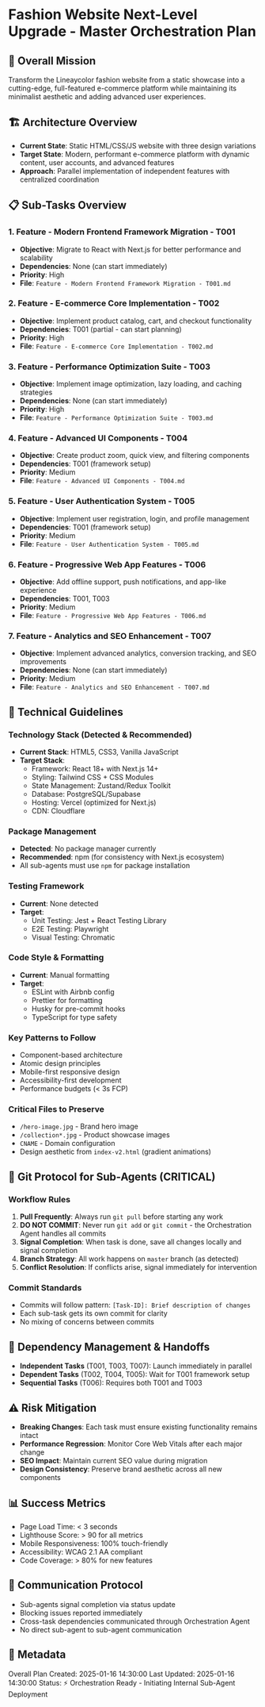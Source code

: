 # Fashion Website Next-Level Upgrade - Master Orchestration Plan

## 🎯 Overall Mission
Transform the Lineaycolor fashion website from a static showcase into a cutting-edge, full-featured e-commerce platform while maintaining its minimalist aesthetic and adding advanced user experiences.

## 🏗️ Architecture Overview
- **Current State**: Static HTML/CSS/JS website with three design variations
- **Target State**: Modern, performant e-commerce platform with dynamic content, user accounts, and advanced features
- **Approach**: Parallel implementation of independent features with centralized coordination

## 📋 Sub-Tasks Overview

### 1. **Feature - Modern Frontend Framework Migration - T001**
- **Objective**: Migrate to React with Next.js for better performance and scalability
- **Dependencies**: None (can start immediately)
- **Priority**: High
- **File**: `Feature - Modern Frontend Framework Migration - T001.md`

### 2. **Feature - E-commerce Core Implementation - T002**
- **Objective**: Implement product catalog, cart, and checkout functionality
- **Dependencies**: T001 (partial - can start planning)
- **Priority**: High
- **File**: `Feature - E-commerce Core Implementation - T002.md`

### 3. **Feature - Performance Optimization Suite - T003**
- **Objective**: Implement image optimization, lazy loading, and caching strategies
- **Dependencies**: None (can start immediately)
- **Priority**: High
- **File**: `Feature - Performance Optimization Suite - T003.md`

### 4. **Feature - Advanced UI Components - T004**
- **Objective**: Create product zoom, quick view, and filtering components
- **Dependencies**: T001 (framework setup)
- **Priority**: Medium
- **File**: `Feature - Advanced UI Components - T004.md`

### 5. **Feature - User Authentication System - T005**
- **Objective**: Implement user registration, login, and profile management
- **Dependencies**: T001 (framework setup)
- **Priority**: Medium
- **File**: `Feature - User Authentication System - T005.md`

### 6. **Feature - Progressive Web App Features - T006**
- **Objective**: Add offline support, push notifications, and app-like experience
- **Dependencies**: T001, T003
- **Priority**: Medium
- **File**: `Feature - Progressive Web App Features - T006.md`

### 7. **Feature - Analytics and SEO Enhancement - T007**
- **Objective**: Implement advanced analytics, conversion tracking, and SEO improvements
- **Dependencies**: None (can start immediately)
- **Priority**: Medium
- **File**: `Feature - Analytics and SEO Enhancement - T007.md`

## 🔧 Technical Guidelines

### Technology Stack (Detected & Recommended)
- **Current Stack**: HTML5, CSS3, Vanilla JavaScript
- **Target Stack**: 
  - Framework: React 18+ with Next.js 14+
  - Styling: Tailwind CSS + CSS Modules
  - State Management: Zustand/Redux Toolkit
  - Database: PostgreSQL/Supabase
  - Hosting: Vercel (optimized for Next.js)
  - CDN: Cloudflare

### Package Management
- **Detected**: No package manager currently
- **Recommended**: npm (for consistency with Next.js ecosystem)
- All sub-agents must use `npm` for package installation

### Testing Framework
- **Current**: None detected
- **Target**: 
  - Unit Testing: Jest + React Testing Library
  - E2E Testing: Playwright
  - Visual Testing: Chromatic

### Code Style & Formatting
- **Current**: Manual formatting
- **Target**:
  - ESLint with Airbnb config
  - Prettier for formatting
  - Husky for pre-commit hooks
  - TypeScript for type safety

### Key Patterns to Follow
- Component-based architecture
- Atomic design principles
- Mobile-first responsive design
- Accessibility-first development
- Performance budgets (< 3s FCP)

### Critical Files to Preserve
- `/hero-image.jpg` - Brand hero image
- `/collection*.jpg` - Product showcase images
- `CNAME` - Domain configuration
- Design aesthetic from `index-v2.html` (gradient animations)

## 🚦 Git Protocol for Sub-Agents (CRITICAL)

### Workflow Rules
1. **Pull Frequently**: Always run `git pull` before starting any work
2. **DO NOT COMMIT**: Never run `git add` or `git commit` - the Orchestration Agent handles all commits
3. **Signal Completion**: When task is done, save all changes locally and signal completion
4. **Branch Strategy**: All work happens on `master` branch (as detected)
5. **Conflict Resolution**: If conflicts arise, signal immediately for intervention

### Commit Standards
- Commits will follow pattern: `[Task-ID]: Brief description of changes`
- Each sub-task gets its own commit for clarity
- No mixing of concerns between commits

## 🔄 Dependency Management & Handoffs
- **Independent Tasks** (T001, T003, T007): Launch immediately in parallel
- **Dependent Tasks** (T002, T004, T005): Wait for T001 framework setup
- **Sequential Tasks** (T006): Requires both T001 and T003

## ⚠️ Risk Mitigation
- **Breaking Changes**: Each task must ensure existing functionality remains intact
- **Performance Regression**: Monitor Core Web Vitals after each major change
- **SEO Impact**: Maintain current SEO value during migration
- **Design Consistency**: Preserve brand aesthetic across all new components

## 📊 Success Metrics
- Page Load Time: < 3 seconds
- Lighthouse Score: > 90 for all metrics
- Mobile Responsiveness: 100% touch-friendly
- Accessibility: WCAG 2.1 AA compliant
- Code Coverage: > 80% for new features

## 🔗 Communication Protocol
- Sub-agents signal completion via status update
- Blocking issues reported immediately
- Cross-task dependencies communicated through Orchestration Agent
- No direct sub-agent to sub-agent communication

## 📅 Metadata
Overall Plan Created: 2025-01-16 14:30:00
Last Updated: 2025-01-16 14:30:00
Status: ⚡ Orchestration Ready - Initiating Internal Sub-Agent Deployment